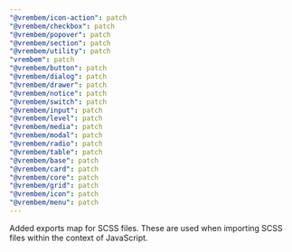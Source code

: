 ```yaml
---
"@vrembem/icon-action": patch
"@vrembem/checkbox": patch
"@vrembem/popover": patch
"@vrembem/section": patch
"@vrembem/utility": patch
"vrembem": patch
"@vrembem/button": patch
"@vrembem/dialog": patch
"@vrembem/drawer": patch
"@vrembem/notice": patch
"@vrembem/switch": patch
"@vrembem/input": patch
"@vrembem/level": patch
"@vrembem/media": patch
"@vrembem/modal": patch
"@vrembem/radio": patch
"@vrembem/table": patch
"@vrembem/base": patch
"@vrembem/card": patch
"@vrembem/core": patch
"@vrembem/grid": patch
"@vrembem/icon": patch
"@vrembem/menu": patch
---
```


Added exports map for SCSS files. These are used when importing SCSS files within the context of JavaScript.
